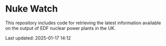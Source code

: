 # Nuke Watch

This repository includes code for retrieving the latest information available on the output of EDF nuclear power plants in the UK.

Last updated: 2025-01-17 14:12